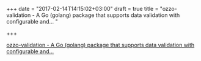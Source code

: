 +++
date = "2017-02-14T14:15:02+03:00"
draft = true
title = "ozzo-validation - A Go (golang) package that supports data validation with configurable and... "

+++

<p><a href="https://t.co/fo3c2hWZ0E">ozzo-validation - A Go (golang) package that supports data validation with configurable and... </a></p>

